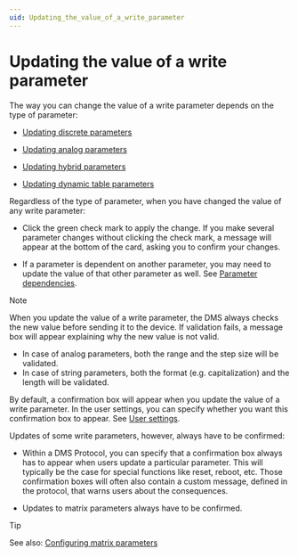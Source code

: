 ```yaml
---
uid: Updating_the_value_of_a_write_parameter
---
```


# Updating the value of a write parameter

The way you can change the value of a write parameter depends on the type of parameter:

- [Updating discrete parameters](Updating_discrete_parameters.md)

- [Updating analog parameters](Updating_analog_parameters.md)

- [Updating hybrid parameters](Updating_hybrid_parameters.md)

- [Updating dynamic table parameters](Updating_dynamic_table_parameters.md)

Regardless of the type of parameter, when you have changed the value of any write parameter:

- Click the green check mark to apply the change. If you make several parameter changes without clicking the check mark, a message will appear at the bottom of the card, asking you to confirm your changes.

- If a parameter is dependent on another parameter, you may need to update the value of that other parameter as well. See [Parameter dependencies](Parameter_dependencies.md).

> [!NOTE]
> When you update the value of a write parameter, the DMS always checks the new value before sending it to the device. If validation fails, a message box will appear explaining why the new value is not valid.
> - In case of analog parameters, both the range and the step size will be validated.
> - In case of string parameters, both the format (e.g. capitalization) and the length will be validated.

By default, a confirmation box will appear when you update the value of a write parameter. In the user settings, you can specify whether you want this confirmation box to appear. See [User settings](xref:User_settings).

Updates of some write parameters, however, always have to be confirmed:

- Within a DMS Protocol, you can specify that a confirmation box always has to appear when users update a particular parameter. This will typically be the case for special functions like reset, reboot, etc. Those confirmation boxes will often also contain a custom message, defined in the protocol, that warns users about the consequences.

- Updates to matrix parameters always have to be confirmed.

> [!TIP]
> See also:
> [Configuring matrix parameters](Configuring_matrix_parameters.md)
